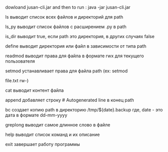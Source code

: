 dowloand jusan-cli.jar and then
to run : java -jar jusan-cli.jar

ls <path> выводит список всех файлов и директорий для path

ls_py <path> выводит список файлов с расширением .py в path

is_dir <path> выводит true, если path это директория, в других случаях false

define <path> выводит директория или файл в зависимости от типа path

readmod <path> выводит права для файла в формате rwx для текущего пользователя

setmod <path> <perm> устанавливает права для файла path (ex: setmod

file.txt rw-)

cat <path> выводит контент файла

append <path> добавляет строку # Autogenerated line в конец path

bc <path> создает копию path в директорию /tmp/${date}.backup где, date - это дата в формате dd-mm-yyyy

greplong <path> выводит самое длинное слово в файле

help выводит список команд и их описание

exit завершает работу программы
